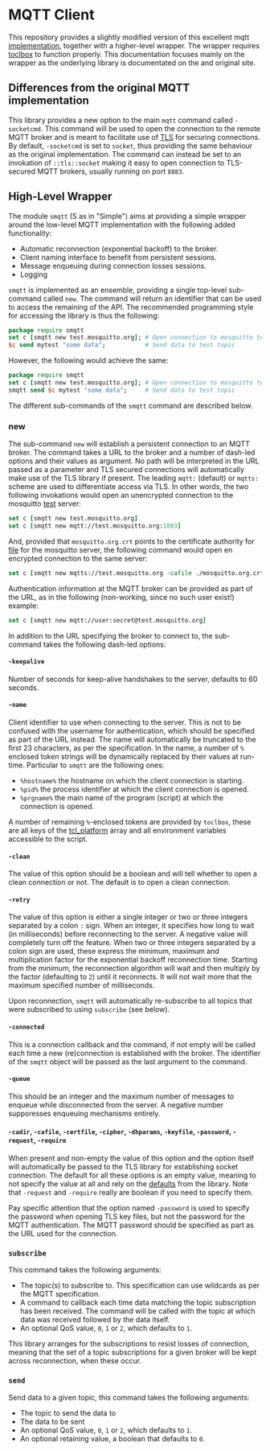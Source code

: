 # MQTT Client

This repository provides a slightly modified version of this excellent mqtt
[implementation][mqtt], together with a higher-level wrapper. The wrapper
requires [toclbox] to function properly. This documentation focuses mainly on
the wrapper as the underlying library is documentated on the and original site.

  [mqtt]: https://chiselapp.com/user/schelte/repository/mqtt
  [toclbox]: https://github.com/efrecon/toclbox 

## Differences from the original MQTT implementation

This library provides a new option to the main `mqtt` command called
`-socketcmd`. This command will be used to open the connection to the remote
MQTT broker and is meant to facilitate use of [TLS] for securing connections.
By default, `-socketcmd` is set to `socket`, thus providing the same behaviour
as the original implementation. The command can instead be set to an invokation
of `::tls::socket` making it easy to open connection to TLS-secured MQTT
brokers, usually running on port `8883`.

  [TLS]: https://tcltls.rkeene.org/

## High-Level Wrapper

The module `smqtt` (S as in "Simple") aims at providing a simple wrapper around
the low-level MQTT implementation with the following added functionality:

* Automatic reconnection (exponential backoff) to the broker.
* Client naming interface to benefit from persistent sessions.
* Message enqueuing during connection losses sessions.
* Logging

`smqtt` is implemented as an ensemble, providing a single top-level sub-command
called `new`. The command will return an identifier that can be used to access
the remaining of the API. The recommended programming style for accessing the
library is thus the following:

```Tcl
package require smqtt
set c [smqtt new test.mosquitto.org]; # Open connection to mosquitto test broker
$c send mytest "some data";           # Send data to test topic
```

However, the following would achieve the same:

```Tcl
package require smqtt
set c [smqtt new test.mosquitto.org]; # Open connection to mosquitto test broker
smqtt send $c mytest "some data";     # Send data to test topic
```

The different sub-commands of the `smqtt` command are described below.

### new

The sub-command `new` will establish a persistent connection to an MQTT broker.
The command takes a URL to the broker and a number of dash-led options and their
values as argument. No path will be interpreted in the URL passed as a parameter
and TLS secured connections will automatically make use of the TLS library if
present.  The leading `mqtt:` (default) or `mqtts:` scheme are used to
differentiate access via TLS. In other words, the two following invokations
would open an unencrypted connection to the mosquitto
[test](http://test.mosquitto.org) server:

```Tcl
set c [smqtt new test.mosquitto.org]
set c [smqtt new mqtt://test.mosquitto.org:1883]
```

And, provided that `mosquitto.org.crt` points to the certificate authority for
[file](http://test.mosquitto.org/ssl/mosquitto.org.crt) for the mosquitto
server, the following command would open en encrypted connection to the same
server:

```Tcl
set c [smqtt new mqtts://test.mosquitto.org -cafile ./mosquitto.org.crt]
```

Authentication information at the MQTT broker can be provided as part of the
URL, as in the following (non-working, since no such user exist!) example:

```Tcl
set c [smqtt new mqtt://user:secret@test.mosquitto.org]
```

In addition to the URL specifying the broker to connect to, the sub-command
takes the following dash-led options:

#### `-keepalive`

Number of seconds for keep-alive handshakes to the server, defaults to 60
seconds.

#### `-name`

Client identifier to use when connecting to the server. This is not to be
confused with the username for authentication, which should be specified as part
of the URL instead. The name will automatically be truncated to the first 23
characters, as per the specification. In the name, a number of `%` enclosed
token strings will be dynamically replaced by their values at run-time.
Particular to `smqtt` are the following ones:

* `%hostname%` the hostname on which the client connection is starting.
* `%pid%` the process identifier at which the client connection is opened.
* `%prgname%` the main name of the program (script) at which the connection is
  opened.

A number of remaining `%`-enclosed tokens are provided by `toclbox`, these are
all keys of the [tcl_platform] array and all environment variables accessible to
the script.

  [tcl_platform]: https://www.tcl.tk/man/tcl/TclCmd/tclvars.htm#M24

#### `-clean`

The value of this option should be a boolean and will tell whether to open a
clean connection or not. The default is to open a clean connection.

#### `-retry`

The value of this option is either a single integer or two or three integers
separated by a colon `:` sign. When an integer, it specifies how long to wait
(in milliseconds) before reconnecting to the server. A negative value will
completely turn off the feature. When two or three integers separated by a colon
sign are used, these express the minimum, maximum and multiplication factor for
the exponential backoff reconnection time. Starting from the minimum, the
reconnection algorithm will wait and then multiply by the factor (defaulting to
`2`) until it reconnects. It will not wait more that the maximum specified
number of milliseconds.

Upon reconnection, `smqtt` will automatically re-subscribe to all topics that
were subscribed to using `subscribe` (see below).

#### `-connected`

This is a connection callback and the command, if not empty will be called each
time a new (re)connection is established with the broker. The identifier of the
`smqtt` object will be passed as the last argument to the command.

#### `-queue`

This should be an integer and the maximum number of messages to enqueue while
disconnected from the server. A negative number supporesses enqueuing mechanisms
entirely.

#### `-cadir`, `-cafile`, `-certfile`, `-cipher`, `-dhparams`, `-keyfile`, `-password`, `-request`, `-require`

When present and non-empty the value of this option and the option itself will
automatically be passed to the TLS library for establishing socket connection.
The default for all these options is an empty value, meaning to not specify the
value at all and rely on the [defaults] from the library.  Note that `-request`
and `-require` really are boolean if you need to specify them.

Pay specific attention that the option named `-password` is used to specify the
password when opening TLS key files, but not the password for the MQTT
authentication. The MQTT password should be specified as part as the URL used
for the connection.

  [defaults]: https://core.tcl.tk/tcltls/wiki?name=Documentation#tls::import

### `subscribe`

This command takes the following arguments:

* The topic(s) to subscribe to. This specification can use wildcards as per the
  MQTT specification.
* A command to callback each time data matching the topic subscription has been
  received. The command will be called with the topic at which data was received
  followed by the data itself.
* An optional QoS value, `0`, `1` or `2`, which defaults to `1`.

This library arranges for the subscriptions to resist losses of connection,
meaning that the set of a topic subscriptions for a given broker will be kept
across reconnection, when these occur.

### `send`

Send data to a given topic, this command takes the following arguments:

* The topic to send the data to
* The data to be sent
* An optional QoS value, `0`, `1` or `2`, which defaults to `1`.
* An optional retaining value, a boolean that defaults to `0`.